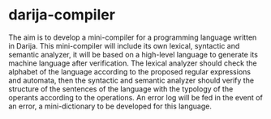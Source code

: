 # darija-compiler
The aim is to develop a mini-compiler for a programming language written in Darija. This mini-compiler will include its own lexical, syntactic and semantic analyzer, it will be based on a high-level language to generate its machine language after verification. The lexical analyzer should check the alphabet of the language according to the proposed regular expressions and automata, then the syntactic and semantic analyzer should verify the structure of the sentences of the language with the typology of the operants according to the operations. An error log will be fed in the event of an error, a mini-dictionary to be developed for this language.
